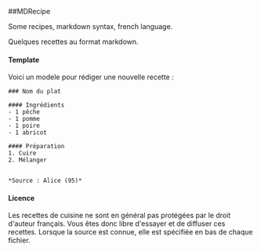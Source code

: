 ##MDRecipe

Some recipes, markdown syntax, french language.

Quelques recettes au format markdown.


#### Template
Voici un modele pour rédiger une nouvelle recette :

    ### Nom du plat
    
    #### Ingrédients
    - 1 pêche
    - 1 pomme
    - 1 poire
    - 1 abricot

    #### Préparation
    1. Cuire
    2. Mélanger
    
    
    *Source : Alice (95)*


#### Licence
Les recettes de cuisine ne sont en général pas protégées par le droit d'auteur français. Vous êtes donc libre d'essayer et de diffuser ces recettes. Lorsque la  source est connue, elle est spécifiée en bas de chaque fichier.

